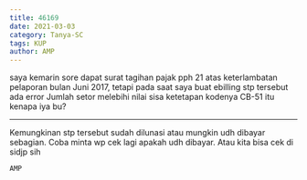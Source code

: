 ```yaml
---
title: 46169
date: 2021-03-03
category: Tanya-SC
tags: KUP
author: AMP
---
```


saya kemarin sore dapat surat tagihan pajak pph 21 atas keterlambatan pelaporan bulan Juni 2017, tetapi pada saat saya buat ebilling stp tersebut ada error Jumlah setor melebihi nilai sisa ketetapan kodenya CB-51 itu kenapa iya bu?

---

Kemungkinan stp tersebut sudah dilunasi atau mungkin udh dibayar sebagian. Coba minta wp cek lagi apakah udh dibayar. Atau kita bisa cek di sidjp sih

`AMP`
